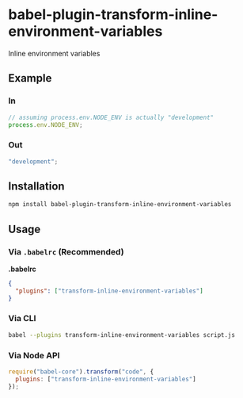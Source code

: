 # babel-plugin-transform-inline-environment-variables

Inline environment variables

## Example

### In

```js
// assuming process.env.NODE_ENV is actually "development"
process.env.NODE_ENV;
```

### Out

```js
"development";
```

## Installation

```sh
npm install babel-plugin-transform-inline-environment-variables
```

## Usage

### Via `.babelrc` (Recommended)

**.babelrc**

```json
{
  "plugins": ["transform-inline-environment-variables"]
}
```

### Via CLI

```sh
babel --plugins transform-inline-environment-variables script.js
```

### Via Node API

```javascript
require("babel-core").transform("code", {
  plugins: ["transform-inline-environment-variables"]
});
```
